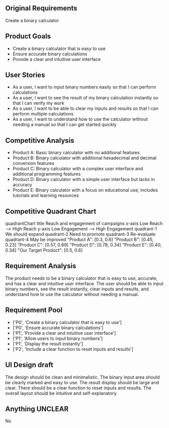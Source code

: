 ## Original Requirements

Create a binary calculator

## Product Goals

- Create a binary calculator that is easy to use
- Ensure accurate binary calculations
- Provide a clear and intuitive user interface

## User Stories

- As a user, I want to input binary numbers easily so that I can perform calculations
- As a user, I want to see the result of my binary calculation instantly so that I can verify my work
- As a user, I want to be able to clear my inputs and results so that I can perform multiple calculations
- As a user, I want to understand how to use the calculator without needing a manual so that I can get started quickly

## Competitive Analysis

- Product A: Basic binary calculator with no additional features
- Product B: Binary calculator with additional hexadecimal and decimal conversion features
- Product C: Binary calculator with a complex user interface and additional programming features
- Product D: Binary calculator with a simple user interface but lacks in accuracy
- Product E: Binary calculator with a focus on educational use, includes tutorials and learning resources

## Competitive Quadrant Chart

quadrantChart
    title Reach and engagement of campaigns
    x-axis Low Reach --> High Reach
    y-axis Low Engagement --> High Engagement
    quadrant-1 We should expand
    quadrant-2 Need to promote
    quadrant-3 Re-evaluate
    quadrant-4 May be improved
    "Product A": [0.3, 0.6]
    "Product B": [0.45, 0.23]
    "Product C": [0.57, 0.69]
    "Product D": [0.78, 0.34]
    "Product E": [0.40, 0.34]
    "Our Target Product": [0.5, 0.6]

## Requirement Analysis

The product needs to be a binary calculator that is easy to use, accurate, and has a clear and intuitive user interface. The user should be able to input binary numbers, see the result instantly, clear inputs and results, and understand how to use the calculator without needing a manual.

## Requirement Pool

- ['P0', 'Create a binary calculator that is easy to use']
- ['P0', 'Ensure accurate binary calculations']
- ['P1', 'Provide a clear and intuitive user interface']
- ['P1', 'Allow users to input binary numbers']
- ['P1', 'Display the result instantly']
- ['P2', 'Include a clear function to reset inputs and results']

## UI Design draft

The design should be clean and minimalistic. The binary input area should be clearly marked and easy to use. The result display should be large and clear. There should be a clear function to reset inputs and results. The overall layout should be intuitive and self-explanatory.

## Anything UNCLEAR

No

